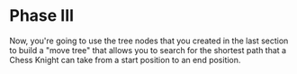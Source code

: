 # Phase III

Now, you're going to use the tree nodes that you created in the last section to build a "move tree" that allows you to search for the shortest path that a Chess Knight can take from a start position to an end position.

